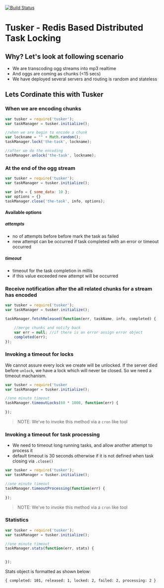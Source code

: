 [![Build Status](https://travis-ci.org/arunoda/tusker.png?branch=master)](https://travis-ci.org/arunoda/tusker)
# Tusker - Redis Based Distributed Task Locking

## Why? Let's look at following scenario

* We are transcoding ogg streams into mp3 realtime
* And oggs are coming as chunks (<15 secs)
* We have deployed several servers and routing is random and stateless

## Lets Cordinate this with Tusker

### When we are encoding chunks
~~~js
var tusker = require('tusker');
var taskManager = tusker.initialize();

//when we are begin to encode a chunk
var lockname = "" + Math.random();
taskManager.lock('the-task', lockname);

//after we do the encoding
taskManager.unlock('the-task', lockname);
~~~

### At the end of the ogg stream

~~~js
var tusker = require('tusker');
var taskManager = tusker.initialize();

var info = { some_data: 10 };
var options = {}
taskManager.close('the-task', info, options);
~~~

#### Available options

##### attempts
* no of attempts before before mark the task as failed
* new attempt can be occurred if task completed with an error or timeout occurred

##### timeout
* timeout for the task completion in millis
* if this value exceeded new attempt will be occurred


### Receive notification after the all related chunks for a stream has encoded

~~~js
var tusker = require('tusker');
var taskManager = tusker.initialize();

taskManager.fetchReleased(function(err, taskName, info, completed) {

    //merge chunks and notify back
    var err = null; //if there is an error assign error object 
    completed(err);
});
~~~

### Invoking a timeout for locks

We cannot assure every lock we create will be unlocked. If the server died before `unlock`, we have a lock which will never be closed. So we need a timeout machanism.

~~~js
var tusker = require('tusker
var taskManager = tusker.initialize();

//one minute timeout
taskManager.timeoutLocks(60 * 1000, function(err) {
    
});
~~~

>NOTE: We've to invoke this method via a `cron` like tool

### Invoking a timeout for task processing

* We need to timeout long running tasks, and allow another attempt to process it
* default timeout is 30 seconds otherwise if it is not defined when task closing via `.close()` 

~~~js
var tusker = require('tusker');
var taskManager = tusker.initialize();

//one minute timeout
taskManager.timeoutProcessing(function(err) {
    
});
~~~

>NOTE: We've to invoke this method via a `cron` like tool


### Statistics
~~~js
var tusker = require('tusker');
var taskManager = tusker.initialize();

//one minute timeout
taskManager.stats(function(err, stats) {
    

});
~~~

Stats object is formatted as shown below:

	{ completed: 101, released: 1, locked: 2, failed: 2, processing: 2 }
